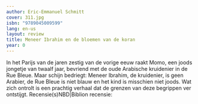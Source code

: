 ```yaml
---
author: Eric-Emmanuel Schmitt
cover: 311.jpg
isbn: "9789045009599"
lang: en-us
layout: review
title: Meneer Ibrahim en de bloemen van de koran
year: 0
---
```


In het Parijs van de jaren zestig van de vorige eeuw raakt Momo, een joods jongetje van twaalf jaar, bevriend met de oude Arabische kruidenier in de Rue Bleue. Maar schijn bedriegt: Meneer Ibrahim, de kruidenier, is geen Arabier, de Rue Bleue is niet blauw en het kind is misschien niet joods. Wat zich ontrolt is een prachtig verhaal dat de grenzen van deze begrippen ver ontstijgt. Recensie(s)NBD|Biblion recensie:

